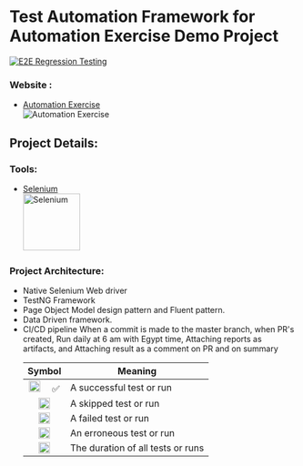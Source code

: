 # Test Automation Framework for Automation Exercise Demo Project
[![E2E Regression Testing](https://github.com/Ashraaf7/AutomationExercisePracticing/actions/workflows/E2E%20Regression%20Testing.yml/badge.svg)](https://github.com/Ashraaf7/AutomationExercisePracticing/actions/workflows/E2E%20Regression%20Testing.yml)

### Website :

* [Automation Exercise](https://automationexercise.com/test_cases) <br><img title="Automation Exercise" src="https://automationexercise.com/static/images/home/logo.png">

## Project Details:

### Tools:

* [Selenium](https://www.selenium.dev/)
  <br><img height="100" title="Selenium" src="https://www.radview.com/wp-content/uploads/2021/02/selenium_logo_square_green.png">

### Project Architecture:

* Native Selenium Web driver
* TestNG Framework
* Page Object Model design pattern and Fluent pattern.
* Data Driven framework.
* CI/CD pipeline When a commit is made to the master branch, when PR's created, Run daily at 6 am with Egypt time, Attaching reports as artifacts, and Attaching result as a comment on PR and on summary
  <table>
<thead>
<tr>
<th align="center">Symbol</th>
<th>Meaning</th>
</tr>
</thead>
<tbody>
<tr>
<td align="center"><a target="_blank" rel="noopener noreferrer nofollow" href="https://camo.githubusercontent.com/849361618f8e91cd154c2117462963a749e45e4bffde4c7386c140233c996648/68747470733a2f2f6769746875622e6769746875626173736574732e636f6d2f696d616765732f69636f6e732f656d6f6a692f756e69636f64652f323731342e706e67"><img src="https://camo.githubusercontent.com/849361618f8e91cd154c2117462963a749e45e4bffde4c7386c140233c996648/68747470733a2f2f6769746875622e6769746875626173736574732e636f6d2f696d616765732f69636f6e732f656d6f6a692f756e69636f64652f323731342e706e67" height="20" data-canonical-src="https://github.githubassets.com/images/icons/emoji/unicode/2714.png" style="max-width: 100%;"></a>  ✅</td>
<td>A successful test or run</td>
</tr>
<tr>
<td align="center"><a target="_blank" rel="noopener noreferrer nofollow" href="https://camo.githubusercontent.com/b9d550c747135acaa42d34141ca735adeb74a37974632ad38cbc34c968b6a798/68747470733a2f2f6769746875622e6769746875626173736574732e636f6d2f696d616765732f69636f6e732f656d6f6a692f756e69636f64652f31663461342e706e67"><img src="https://camo.githubusercontent.com/b9d550c747135acaa42d34141ca735adeb74a37974632ad38cbc34c968b6a798/68747470733a2f2f6769746875622e6769746875626173736574732e636f6d2f696d616765732f69636f6e732f656d6f6a692f756e69636f64652f31663461342e706e67" height="20" data-canonical-src="https://github.githubassets.com/images/icons/emoji/unicode/1f4a4.png" style="max-width: 100%;"></a></td>
<td>A skipped test or run</td>
</tr>
<tr>
<td align="center"><a target="_blank" rel="noopener noreferrer nofollow" href="https://camo.githubusercontent.com/7b7b882326fe608d333d94b2bea88267a7e57e582e79be5b1b80c1984cc5f387/68747470733a2f2f6769746875622e6769746875626173736574732e636f6d2f696d616765732f69636f6e732f656d6f6a692f756e69636f64652f323734632e706e67"><img src="https://camo.githubusercontent.com/7b7b882326fe608d333d94b2bea88267a7e57e582e79be5b1b80c1984cc5f387/68747470733a2f2f6769746875622e6769746875626173736574732e636f6d2f696d616765732f69636f6e732f656d6f6a692f756e69636f64652f323734632e706e67" height="20" data-canonical-src="https://github.githubassets.com/images/icons/emoji/unicode/274c.png" style="max-width: 100%;"></a></td>
<td>A failed test or run</td>
</tr>
<tr>
<td align="center"><a target="_blank" rel="noopener noreferrer nofollow" href="https://camo.githubusercontent.com/88e18658c9070f4f18dd944fb490e5a48569480a7905f3e58601b2ca4713ee6c/68747470733a2f2f6769746875622e6769746875626173736574732e636f6d2f696d616765732f69636f6e732f656d6f6a692f756e69636f64652f31663532352e706e67"><img src="https://camo.githubusercontent.com/88e18658c9070f4f18dd944fb490e5a48569480a7905f3e58601b2ca4713ee6c/68747470733a2f2f6769746875622e6769746875626173736574732e636f6d2f696d616765732f69636f6e732f656d6f6a692f756e69636f64652f31663532352e706e67" height="20" data-canonical-src="https://github.githubassets.com/images/icons/emoji/unicode/1f525.png" style="max-width: 100%;"></a></td>
<td>An erroneous test or run</td>
</tr>
<tr>
<td align="center"><a target="_blank" rel="noopener noreferrer nofollow" href="https://camo.githubusercontent.com/d7f1381f9f34280489f238a7eaa24b532b4f8e24b3d6fa3c1f4883dcf9fe5c5a/68747470733a2f2f6769746875622e6769746875626173736574732e636f6d2f696d616765732f69636f6e732f656d6f6a692f756e69636f64652f323366312e706e67"><img src="https://camo.githubusercontent.com/d7f1381f9f34280489f238a7eaa24b532b4f8e24b3d6fa3c1f4883dcf9fe5c5a/68747470733a2f2f6769746875622e6769746875626173736574732e636f6d2f696d616765732f69636f6e732f656d6f6a692f756e69636f64652f323366312e706e67" height="20" data-canonical-src="https://github.githubassets.com/images/icons/emoji/unicode/23f1.png" style="max-width: 100%;"></a></td>
<td>The duration of all tests or runs</td>
</tr>
</tbody>
</table>

